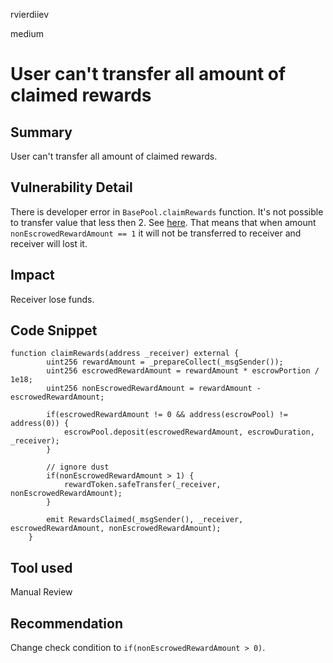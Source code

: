 rvierdiiev

medium

# User can't transfer all amount of claimed rewards

## Summary
User can't transfer all amount of claimed rewards.
## Vulnerability Detail
There is developer error in `BasePool.claimRewards` function. It's not possible to transfer value that less then 2. See [here](https://github.com/sherlock-audit/2022-10-merit-circle/blob/main/merit-liquidity-mining/contracts/base/BasePool.sol#L110). That means that when amount `nonEscrowedRewardAmount == 1` it will not be transferred to receiver and receiver will lost it.
## Impact
Receiver lose funds.
## Code Snippet
```solidity
function claimRewards(address _receiver) external {
        uint256 rewardAmount = _prepareCollect(_msgSender());
        uint256 escrowedRewardAmount = rewardAmount * escrowPortion / 1e18;
        uint256 nonEscrowedRewardAmount = rewardAmount - escrowedRewardAmount;

        if(escrowedRewardAmount != 0 && address(escrowPool) != address(0)) {
            escrowPool.deposit(escrowedRewardAmount, escrowDuration, _receiver);
        }

        // ignore dust
        if(nonEscrowedRewardAmount > 1) {
            rewardToken.safeTransfer(_receiver, nonEscrowedRewardAmount);
        }

        emit RewardsClaimed(_msgSender(), _receiver, escrowedRewardAmount, nonEscrowedRewardAmount);
    }
```
## Tool used

Manual Review

## Recommendation
Change check condition to `if(nonEscrowedRewardAmount > 0)`.